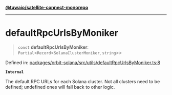 [**@tuwaio/satellite-connect-monorepo**](../../../README.md)

***

# defaultRpcUrlsByMoniker

> `const` **defaultRpcUrlsByMoniker**: `Partial`\<`Record`\<`SolanaClusterMoniker`, `string`\>\>

Defined in: [packages/orbit-solana/src/utils/defaultRpcUrlsByMoniker.ts:8](https://github.com/TuwaIO/satellite-connect/blob/706b20808c34d7d74f549c8152769ae1efc5be7f/packages/orbit-solana/src/utils/defaultRpcUrlsByMoniker.ts#L8)

**`Internal`**

The default RPC URLs for each Solana cluster.
Not all clusters need to be defined; undefined ones will fall back to other logic.

